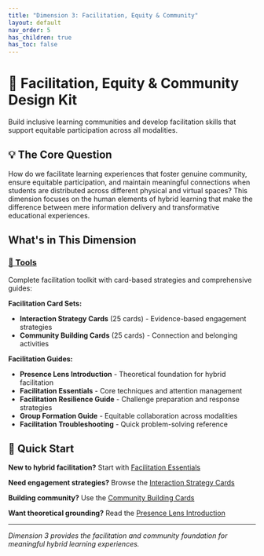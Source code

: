 ```yaml
---
title: "Dimension 3: Facilitation, Equity & Community"
layout: default
nav_order: 5
has_children: true
has_toc: false
---
```


# 🤝 Facilitation, Equity & Community Design Kit

Build inclusive learning communities and develop facilitation skills that support equitable participation across all modalities.

## 💡 The Core Question

How do we facilitate learning experiences that foster genuine community, ensure equitable participation, and maintain meaningful connections when students are distributed across different physical and virtual spaces? This dimension focuses on the human elements of hybrid learning that make the difference between mere information delivery and transformative educational experiences.

## What's in This Dimension

### [🎴 Tools](/03-dimension-03-facilitation-equity-community-design-kit/tools/)
Complete facilitation toolkit with card-based strategies and comprehensive guides:

**Facilitation Card Sets:**
- **Interaction Strategy Cards** (25 cards) - Evidence-based engagement strategies
- **Community Building Cards** (25 cards) - Connection and belonging activities

**Facilitation Guides:**
- **Presence Lens Introduction** - Theoretical foundation for hybrid facilitation
- **Facilitation Essentials** - Core techniques and attention management
- **Facilitation Resilience Guide** - Challenge preparation and response strategies
- **Group Formation Guide** - Equitable collaboration across modalities
- **Facilitation Troubleshooting** - Quick problem-solving reference

## 🎯 Quick Start

**New to hybrid facilitation?** Start with [Facilitation Essentials](/03-dimension-03-facilitation-equity-community-design-kit/tools/hybrid-learning-facilitation-essentials-v2.0)

**Need engagement strategies?** Browse the [Interaction Strategy Cards](/03-dimension-03-facilitation-equity-community-design-kit/tools/hybrid-learning-interaction-strategy-cards-complete-set-a-v1.0)

**Building community?** Use the [Community Building Cards](/03-dimension-03-facilitation-equity-community-design-kit/tools/hybrid-learning-community-building-cards-complete-set-b-v1.0)

**Want theoretical grounding?** Read the [Presence Lens Introduction](/03-dimension-03-facilitation-equity-community-design-kit/tools/hybrid-learning-presence-lens-introduction-v1.0)

---

*Dimension 3 provides the facilitation and community foundation for meaningful hybrid learning experiences.*
